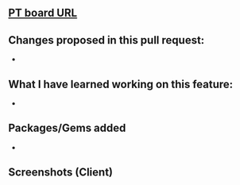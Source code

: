 ## [PT board URL]( link )

## Changes proposed in this pull request:
* 

## What I have learned working on this feature:
* 

## Packages/Gems added
- 

## Screenshots (Client)
